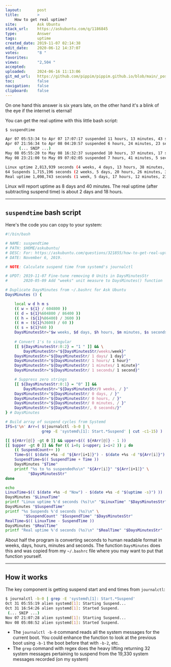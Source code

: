 ```yaml
---
layout:       post
title:        >
    How to get real uptime?
site:         Ask Ubuntu
stack_url:    https://askubuntu.com/q/1186845
type:         Answer
tags:         uptime
created_date: 2019-11-07 02:14:38
edit_date:    2020-06-12 14:37:07
votes:        "8 "
favorites:    
views:        "2,504 "
accepted:     
uploaded:     2024-06-16 11:13:06
git_md_url:   https://github.com/pippim/pippim.github.io/blob/main/_posts/2019/2019-11-07-How-to-get-real-uptime_.md
toc:          false
navigation:   false
clipboard:    false
---
```


On one hand this answer is six years late, on the other hand it's a blink of the eye if the internet is eternal! 

You can get the real uptime with this little bash script:



``` bash
$ suspendtime

Apr 07 05:53:34 to Apr 07 17:07:17 suspended 11 hours, 13 minutes, 43 seconds
Apr 07 21:56:34 to Apr 08 04:20:57 suspended 6 hours, 24 minutes, 23 seconds
      (... SNIP ...)
May 08 05:55:20 to May 08 16:32:37 suspended 10 hours, 37 minutes, 17 seconds
May 08 23:21:00 to May 09 07:02:05 suspended 7 hours, 41 minutes, 5 seconds

Linux uptime 2,813,939 seconds (4 weeks, 4 days, 13 hours, 38 minutes, 59 seconds)
64 Suspends 1,715,196 seconds (2 weeks, 5 days, 20 hours, 26 minutes, 36 seconds)
Real uptime 1,098,743 seconds (1 week, 5 days, 17 hours, 12 minutes, 23 seconds)
```

Linux will report uptime as 8 days and 40 minutes. The real uptime (after subtracting suspend time) is about 2 days and 18 hours.

----------

## `suspendtime` bash script

Here's the code you can copy to your system:
``` bash
#!/bin/bash

# NAME: suspendtime
# PATH: $HOME/askubuntu/
# DESC: For: https://askubuntu.com/questions/321855/how-to-get-real-uptime
# DATE: November 6, 2019.

# NOTE: Calculate suspend time from systemd's journalctl

# UPDT: 2019-11-07 Fine-tune removing 0 Units in DaysMinutesStr
#       2020-05-09 Add "weeks" unit measure to DaysMinutes() function

# Duplicate DaysMinutes from ~/.bashrc for Ask Ubuntu
DaysMinutes () {

    local w d h m s
    (( w = ${1} / 604800 ))
    (( d = ${1}%604800 / 86400 ))
    (( h = (${1}%86400) / 3600 ))
    (( m = (${1}%3600) / 60 ))
    (( s = ${1}%60 ))
    DaysMinutesStr="$w weeks, $d days, $h hours, $m minutes, $s seconds"
    
    # Convert 1's to singular
    [[ ${DaysMinutesStr:0:2} = "1 " ]] && \
        DaysMinutesStr="${DaysMinutesStr/weeks/week}"
    DaysMinutesStr="${DaysMinutesStr/ 1 days/ 1 day}"
    DaysMinutesStr="${DaysMinutesStr/ 1 hours/ 1 hour}"
    DaysMinutesStr="${DaysMinutesStr/ 1 minutes/ 1 minute}"
    DaysMinutesStr="${DaysMinutesStr/ 1 seconds/ 1 second}"

    # Suppress zero strings
    [[ ${DaysMinutesStr:0:1} = "0" ]] &&
        DaysMinutesStr="${DaysMinutesStr/0 weeks, / }"
    DaysMinutesStr="${DaysMinutesStr/ 0 days, / }"
    DaysMinutesStr="${DaysMinutesStr/ 0 hours, / }"
    DaysMinutesStr="${DaysMinutesStr/ 0 minutes, / }"
    DaysMinutesStr="${DaysMinutesStr/, 0 seconds/}"
} # DaysMinutes

# Build array of suspend cycles from Systemd
IFS=$'\n' Arr=( $(journalctl -b-0 | \
                grep -E 'systemd\[1]: Start.*Suspend' | cut -c1-15) )

[[ ${#Arr[@]} -gt 0 ]] && upper=$(( ${#Arr[@]} - 1 ))
[[ $upper -gt 0 ]] && for (( i=0; i<upper; i=i+2 )) ; do
    (( SuspendCount++ ))
    Time=$(( $(date +%s -d "${Arr[i+1]}") - $(date +%s -d "${Arr[i]}") ))
    SuspendTime=$(( SuspendTime + Time ))
    DaysMinutes "$Time"
    printf "%s to %s suspended%s\n" "${Arr[i]}" "${Arr[i+1]}" \
          "$DaysMinutesStr"
done

echo
LinuxTime=$(( $(date +%s -d "Now") - $(date +%s -d "$(uptime -s)") ))
DaysMinutes "$LinuxTime"
printf "Linux uptime %'d seconds (%s)\n" "$LinuxTime" "$DaysMinutesStr"
DaysMinutes "$SuspendTime"
printf "%s Suspends %'d seconds (%s)\n" \
        "$SuspendCount" "$SuspendTime" "$DaysMinutesStr"
RealTime=$(( LinuxTime - SuspendTime ))
DaysMinutes "$RealTime"
printf "Real uptime %'d seconds (%s)\n" "$RealTime" "$DaysMinutesStr"
```

About half the program is converting seconds to human readable format in weeks, days, hours, minutes and seconds. The function `DaysMinutes` does this and was copied from my `~/.bashrc` file where you may want to put that function yourself.

----------

## How it works

The key component is getting suspend start and end times from `journalctl`:

``` bash
$ journalctl -b-0 | grep -E 'systemd\[1]: Start.*Suspend'
Oct 31 05:55:19 alien systemd[1]: Starting Suspend...
Oct 31 16:54:26 alien systemd[1]: Started Suspend.
 (... SNIP ...)
Nov 07 21:07:28 alien systemd[1]: Starting Suspend...
Nov 08 05:08:52 alien systemd[1]: Started Suspend.
```

- The `journalctl -b-0` command reads all the system messages for the current boot. You could enhance the function to look at the previous boot using `-b-1` the boot before that with `-b-2`, etc.
- The `grep` command with regex does the heavy lifting returning 32 system messages pertaining to suspend from the 19,330 system messages recorded (on my system)
